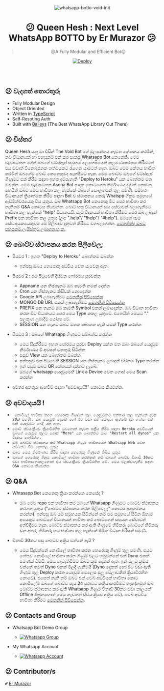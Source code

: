 <div align="center">
<img src="https://i.ibb.co/Smdz2Vd/V42M.gif" alt="whatsapp-botto-void-init" border="0"></a>

# 😕 **Queen Hesh : Next Level WhatsApp BOTTO by Er Murazor** 😕

> 😕A Fully Modular and Efficient Bot😕<br>

[![Deploy](https://www.herokucdn.com/deploy/button.png)](https://heroku.com/deploy?template=https://github.com/ErMurazor-Tech/WhatsappBot/blob/main)

</div><br/>
<br/>

## 😕 වැදගත් තොරතුරු
- Fully Modular Design
- Object Oriented
- Written in [TypeScript](https://www.typescriptlang.org/)
- Self-Resoting Auth
- Built with [Baileys](https://github.com/adiwajshing/baileys) (The Best WhatsApp Library Out There) 


## 😕 විස්තර

Queen Hesh යනු මා විසින් The Void Bot ගේ මූලකේතය නැවත කේතනය කරමින්, නව විධානයක් හා පහසුකම් එක් කර සැකසූ Whatsapp Bot කෙනෙකි. මෙම වැඩසටහන මගින් ඔබගේ වට්ස්ඇප් සමූහය ලෙහෙසියෙන් කලමණාකරනය කිරීමටත් එය වඩාත් විනෝදජනක තත්වයකට රැගෙන යාමටත් හැත. ඔබට මෙම කේතය භාවිත කරමින් ඔබගේම බොට් කෙනෙකුවද සැකසීමට හැක. මෙම බොට්ව ඔබගේ වට්ස්ඇප් ගිණුමට එක් කිරීම සඳහා ඉහත දම්පැහැති "Deploy to Heroku" යන බොත්තම මත ඔබන්න. මෙම වැඩසටහන Asena Bot පාදක කොටගෙන නිර්මාණය වූවක් නොවන හෙයින් ඔබට මෙය භාවිතා කල හැක්කේ ඔබගේ සෞඋහයන් තුල පමණී. සමහර විධානයන් ක්‍රියාත්මක කිරීම සඳහා Bot ව ස්ථාපනය කෙරූ Whatspp ගිනුම සමූහයේ ඇඩ්මින්වරයෙකු විය යුතුය. ඔබ Whatsapp Bot කෙනෙකු මීට පෙර භාවිතා කර නැතිනම් Q&A කොටස කියවන්න. බොට් සතු විධානයන් සය සේවාවන් බලාගැනීමට භාවිතා කල හැක්කේ "help" විධානයයි. සෑම විදානයක් භාවිතා කිරීමට පෙර ඔබ ලබදුන් Prefix එක භාවිතා කල යුතුය (උදා: ".help"/ "!help"/ "#help"). ඔබගේ සෑම සේවාදයකයෙකුවම මේ පිලිබඳව දැනුවත් කිරීමට වගබලාගන්න. [මෙතනින්ද ඔබට පහසුකම් ලැයිස්තුව ලබාගත හැක.](https://github.com/ErMurazor-Tech/WhatsappBot/blob/main/FEATURES.md)

## 😕 බොට්ව ස්ථාපනය කරන පිලිවෙල;

- පියවර 1 : ඉහත "Deploy to Heroku" බොත්තම ඔබන්න
	- ඉන්පසු ඔබය හෙරොකු අඩවිය වෙත යැවෙනු ඇත.

- පියවර 2 : එම පිටුවෙහි දිස්වන ෆෝරමය පුරවන්න
	- Appname යන හිස්තැනට ඔබ කැමති නමක් දෙන්න
	- Cron යන හිස්තැනට කිසිවක් නොදෙන්න
	- Google API ලබාගැනීමට [මෙතනින් පිවිසෙන්න](https://developers.google.com/custom-search/v1/introduction)
	- MONGO DB URL එකක් ලබාගැනීමට [මෙතනින් පිවිසෙන්න](https://www.mongodb.com/)
	- PREFIX යන තැනට ඔබ කැමති Symbol එකක් ලබාදෙන්න. ඔබ විධාන භාවිතා කරන විට විධානයට පෙර මෙය Type කකල යුතුවේ. එහෙයින් මෙයට "." සලකුණ 	ලබාදීම යෝග්‍ය වේ.
	- SESSION යන තැනට ඔබට මතක තබාගත හැකි යමක් Type කරන්න

- පියවර 3 : ඔබගේ Whatsapp ගිණුමට සම්බන්ධ කරන්න
	- මෙය සිදුකිරීමට ඉහත පෝරමය පුරවා Deploy යන්න මත ඔබා ඔබගේ යෙදවුම නිර්මාණය වී අවසන් වනතුරු සිටින්න
	- පසුව View යන බොත්තම ඔබන්න
	- ඉන්පසුව එන පිටුවෙහි SESSION යන හිස්තැනට ලබාදුන් වචනය Type කරන්න
	- ඉන් පසුව ඔබට QR කේතයක් දක්නට ලැබේ.
	- ඔබගේ whatsapp යෙදවුමෙහි Link a Device වෙත ගොස් මෙය Scan කරන්න

- අමතර අනතුරු ඇඟවීම් සඳහා "අවවාදයයි!" කොටස කියවන්න.


## 😕 අවවාදයයි !

- `` නොමිලේ භාවිතා කරන හෙරොකු ගිණූමක් තුල යෙදවුමකට සත්කාර කල හැක්කේ දවස් 20ක් පමණි. ඔබ යෙදවුම් දෙකක් හෝ ඊට වඩා එහි යොදවා ඇත්නම් දින ගණන එක් එක් යෙදවුමට බෙදී යනු ඇත.`` 
- ``බොට් ස්වයංක්‍රීයව ක්‍රියාවිරහිත වුවහොත් නැවත සක්‍රීය කිරීම සඳහා Heroku අඩවියෙන් ඔබගේ යෙදවුම තුලට ගොස් "More" යන බොත්තම ඔබා "Restart all dynos" යන විදානය තෝරන්න.``
- ``ඔබ බොට්ව ස්ථාපනය කර Whatsapp ගිණුම භාවිතයෙන් Whatsapp Web වෙත සම්බන්ධ වීම නොකල යුතුය``
- ``ඔබට මෙය නිර්මාණය කිරීම සඳහා හෙරොකු ගිණුමක් තිබිය යුතුය``
- ``ඔබගේ හෙරොකු ගිනුම නොමිලේ භාවිතා කරන්නක් නම් ඔබගේ බොට්ව විනාඩි 30කට වඩා භාවිතානොකලහොත් එය ස්වයංක්‍රීයව ක්‍රියාවිරහිත වේ. මෙය වලක්වාගැනීම සඳහා Q&A කොටස කියවන්න``

## 😕 Q&A

- Whtasapp Bot කෙනෙකු ක්‍රියා කරන්නෙ කෙසේද ?
  - ඔබ මෙම repo එක භාවිතා කර ඔබගේ Whatsapp ගිණුමට බොට්ව ස්ථාපනය කරගත යුතුය ("බොට්ව ස්ථාපනය කරන පිලිවෙල;" කොටස අනුගමනය කරන්න). ඉන්පසු
ඔබ යම් සමූහයක සිටින්නේ නම් එම සමූහයේ සිටින ඕනෑම අයෙකුට බොට්ගේ විධානයන් භාවිතා කර බොට්ගෙන් සපයන සේවාවන් අත්විඳීමට හැක. බොට්ව ස්ථාපනය කර ඇති ගිණුමේ හිමිකරු බොට්ගේ හිමිකරු වන අතර, 	හිමිකරු හට භාවිතා කල හැක්කේ සීමිත විධාන පිරිසක් පමණී.

- විනාඩි 30කට පසු බොට්ව අක්‍රීය වන්නේ ඇයි ? 
  - මෙය සිදුවන්නේ නොමිලේ භාවිතා කරන හෙරොකු ගිණුම් තුල පමණි. එයට හේතුව නොමිලේ භාවිතා කරන ගිණුම් වලට හමුවන්නේ එක් Dyno එකක් පමණක් වීමයි. මෙය නැවැත්වීමට ඔබට ක්‍රම දෙකක් ඇත. ඉන් පලමු ක්‍රමය වන්නේ තවත් Dyno එකක් මිලදී ගැනීමයි (Dyno දෙකක් හෝ ඊට වඩා ඇති ගිණුම් තුල Deploy කරන යෙදවුම් මෙලෙස සුලු වේලාවකින් ක්‍රියාවිරහිත නොවේ). එසෙත් නැති නම් ඔබට එක් වෙබ් අඩවියක් භාවිතා කොට නොමිලේම ඔබගේ බොට්ව පැය 24 පුරාවට කක්‍රියාකරවීමට හැක(නමුත් ඔබ බොට්ව ස්ථාපනය කර ඇති Whatsapp ගිණූම විනාඩි 30කට වඩා කාලයක් Offline තිබුනහොත් මෙය නැවතත් ස්වයංක්‍රීයව අක්‍රීය වේ). වෙබ් අඩවිය භාවිතා කිරීමට [මෙතනින් පිවිසෙන්න](http://kaffeine.herokuapp.com/).

## 😕 Contacts and Group

- Whatsapp Bot Demo Group
  - [![Whatsapp Group](https://img.shields.io/badge/WhatsApp-25D366?style=for-the-badge&logo=whatsapp&logoColor=white)](https://chat.whatsapp.com/JixKbZWvcb4Brn2dtH56jO)

- My Whatsapp Account
  - [![Whatsapp Account](https://img.shields.io/badge/WhatsApp-25D366?style=for-the-badge&logo=whatsapp&logoColor=white)](https://wa.me/94760423852)


## 😕 Contributor/s

💕 [Er Murazor](https://github.com/ErMurazor-Tech")
